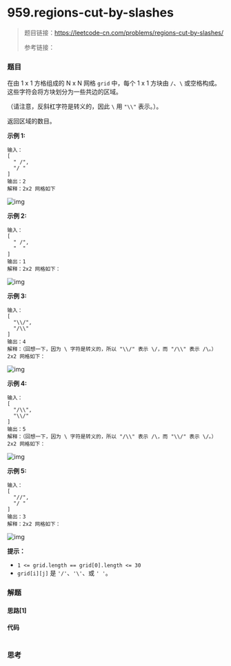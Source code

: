 # 959.regions-cut-by-slashes

> 题目链接：https://leetcode-cn.com/problems/regions-cut-by-slashes/
>
> 参考链接：

### 题目

在由 1 x 1 方格组成的 N x N 网格 `grid` 中，每个 1 x 1 方块由 `/`、`\` 或空格构成。这些字符会将方块划分为一些共边的区域。

（请注意，反斜杠字符是转义的，因此 `\` 用 `"\\"` 表示。）。

返回区域的数目。

**示例 1:**

```
输入：
[
  " /",
  "/ "
]
输出：2
解释：2x2 网格如下
```

![img](https://assets.leetcode-cn.com/aliyun-lc-upload/uploads/2018/12/15/1.png)

**示例 2:**

```
输入：
[
  " /",
  "  "
]
输出：1
解释：2x2 网格如下：
```

![img](https://assets.leetcode-cn.com/aliyun-lc-upload/uploads/2018/12/15/2.png)

**示例 3:**

```
输入：
[
  "\\/",
  "/\\"
]
输出：4
解释：（回想一下，因为 \ 字符是转义的，所以 "\\/" 表示 \/，而 "/\\" 表示 /\。）
2x2 网格如下：
```

![img](https://assets.leetcode-cn.com/aliyun-lc-upload/uploads/2018/12/15/3.png)

**示例 4:**

```
输入：
[
  "/\\",
  "\\/"
]
输出：5
解释：（回想一下，因为 \ 字符是转义的，所以 "/\\" 表示 /\，而 "\\/" 表示 \/。）
2x2 网格如下：
```

![img](https://assets.leetcode-cn.com/aliyun-lc-upload/uploads/2018/12/15/4.png)

**示例 5:**

```
输入：
[
  "//",
  "/ "
]
输出：3
解释：2x2 网格如下：
```

![img](https://assets.leetcode-cn.com/aliyun-lc-upload/uploads/2018/12/15/5.png)

**提示：**

- `1 <= grid.length == grid[0].length <= 30`
- `grid[i][j]` 是 `'/'`、`'\'`、或 `' '`。



### 解题

#### 思路[1]



#### 代码

```javascript

```



### 思考


